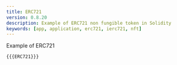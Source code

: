 ```yaml
---
title: ERC721
version: 0.8.20
description: Example of ERC721 non fungible token in Solidity
keywords: [app, application, erc721, ierc721, nft]
---
```


Example of ERC721

```solidity
{{{ERC721}}}
```
